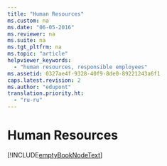 ```yaml
---
title: "Human Resources"
ms.custom: na
ms.date: "06-05-2016"
ms.reviewer: na
ms.suite: na
ms.tgt_pltfrm: na
ms.topic: "article"
helpviewer_keywords: 
  - "human resources, responsible employees"
ms.assetid: 0327ae4f-9328-40f9-8de0-89221243a6f1
caps.latest.revision: 2
ms.author: "edupont"
translation.priority.ht: 
  - "ru-ru"
---
```

# Human Resources
[!INCLUDE[emptyBookNodeText](../../Finance/includes/emptybooknodetext_md.md)]